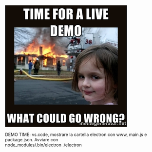 ![DemoTime](slides/electron/images/demo-time-01.jpg)

<aside class="notes">
DEMO TIME: vs.code, mostrare la cartella electron con www, main.js e package.json.
Avviare con<br>
	node_modules/.bin/electron ./electron
</aside>
